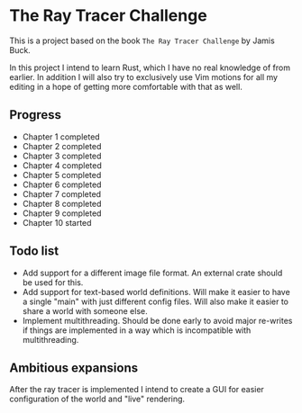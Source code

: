 # The Ray Tracer Challenge

This is a project based on the book `The Ray Tracer Challenge` by Jamis Buck.

In this project I intend to learn Rust, which I have no real knowledge of from earlier. In addition I will also try to exclusively use Vim motions for all my editing in a hope of getting more comfortable with that as well.

## Progress

- Chapter 1 completed
- Chapter 2 completed
- Chapter 3 completed
- Chapter 4 completed
- Chapter 5 completed
- Chapter 6 completed
- Chapter 7 completed
- Chapter 8 completed
- Chapter 9 completed
- Chapter 10 started

## Todo list

- Add support for a different image file format. An external crate should be used for this.
- Add support for text-based world definitions. Will make it easier to have a single "main" with just different config files. Will also make it easier to share a world with someone else.
- Implement multithreading. Should be done early to avoid major re-writes if things are implemented in a way which is incompatible with multithreading.

## Ambitious expansions

After the ray tracer is implemented I intend to create a GUI for easier configuration of the world and "live" rendering.


